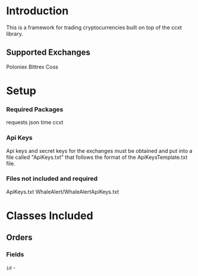 # Introduction
This is a framework for trading cryptocurrencies built on top of the ccxt library.

## Supported Exchanges
Poloniex
Bittrex
Coss

# Setup
### Required Packages
requests
json
time
ccxt

### Api Keys
Api keys and secret keys for the exchanges must be obtained and put into a file called "ApiKeys.txt" that follows the format of the ApiKeysTemplate.txt file.

### Files not included and required
ApiKeys.txt
WhaleAlert/WhaleAlertApiKeys.txt

# Classes Included
## Orders
### Fields
`id` - 


